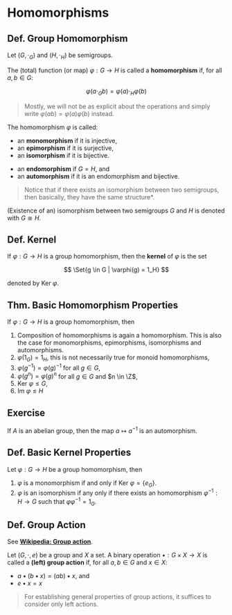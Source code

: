 # Homomorphisms

## Def. Group Homomorphism

Let $(G, \cdot_G)$ and $(H, \cdot_H)$ be semigroups.

The (total) function (or map) $\varphi: G \to H$ is called a **homomorphism** if, for all $a, b \in G$:

$$\varphi(a \cdot_G b) = \varphi(a) \cdot_H \varphi(b)$$

> Mostly, we will not be as explicit about the operations and simply write $\varphi(ab)=\varphi(a)\varphi(b)$ instead.

The homomorphism $\varphi$ is called:

* an **monomorphism** if it is injective,
* an **epimorphism** if it is surjective,
* an **isomorphism** if it is bijective.

<!--  -->

* an **endomorphism** if $G=H$, and
* an **automorphism** if it is an endomorphism and bijective.

> Notice that if there exists an isomorphism between two semigroups, then basically, they have the  same structure*.

(Existence of an) isomorphism between two semigroups $G$ and $H$ is denoted with $G \cong H$.

## Def. Kernel

If $\varphi: G \to H$ is a group homomorphism, then the **kernel** of $\varphi$ is the set

$$
\Set{g \in G | \varphi(g) = 1_H}
$$

denoted by $\text{Ker }\varphi$.

## Thm. Basic Homomorphism Properties

If $\varphi: G \to H$ is a group homomorphism, then

1. Composition of homomorphisms is again a homomorphism. This is also the case for monomorphisms, epimorphisms, isomorphisms and automorphisms.
2. $\varphi(1_G) = 1_H$, this is not necessarily true for monoid homomorphisms,
3. $\varphi(g^{-1}) = \varphi(g)^{-1}$ for all $g \in G$,
4. $\varphi(g^n) = \varphi(g)^n$ for all $g \in G$ and $n \in \Z$,
5. $\text{Ker }\varphi \leq G$,
6. $\text{Im }\varphi \leq H$

## Exercise

If $A$ is an abelian group, then the map $a \mapsto a^{-1}$ is an automorphism.

## Def. Basic Kernel Properties

Let $\varphi: G \to H$ be a group homomorphism, then

1. $\varphi$ is a monomorphism if and only if $\text{Ker } \varphi = \{e_G\}$.
2. $\varphi$ is an isomorphism if any only if there exists an homomorphism $\varphi^{-1}: H \to G$ such that $\varphi \varphi^{-1} = 1_G$.

## Def. Group Action

See [**Wikipedia: Group action**](https://en.wikipedia.org/wiki/Group_action).

Let $(G, \cdot, e)$ be a group and $X$ a set. A binary operation $\bullet: G \times X \to X$ is called a **(left) group action** if, for all $a,b \in G$ and $x \in X$:

* $a \bullet (b \bullet x) = (a b) \bullet x$, and
* $e \bullet x = x$

> For establishing general properties of group actions, it suffices to consider only left actions.
